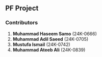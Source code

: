 ## PF Project

### Contributors
1. **Muhammad Haseem Samo** (24K-0666)  
2. **Muhammad Adil Saeed** (24K-0705)  
3. **Mustufa Ismail** (24K-0742)  
4. **Muhammad Ateeb Ali** (24K-0839)
